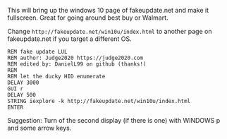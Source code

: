 This will bring up the windows 10 page of fakeupdate.net and make it fullscreen. Great for going around best buy or Walmart.

Change `http://fakeupdate.net/win10u/index.html` to another page on fakeupdate.net if you target a different OS.

```
REM fake update LUL
REM author: Judge2020 https://judge2020.com
REM edited by: DanielL99 on github (thanks!)
REM  
REM let the ducky HID enumerate
DELAY 3000
GUI r
DELAY 500
STRING iexplore -k http://fakeupdate.net/win10u/index.html
ENTER
```

Suggestion:
Turn of the second display (if there is one) with WINDOWS p and some arrow keys.